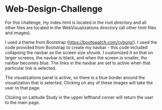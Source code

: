 # Web-Design-Challenge

For this challenge, my index.html is located in the root directory and all other files are located in the WebVisualizations directory (all other html files and images).

I used a theme from Bootstrap (https://bootswatch.com/cyborg/). I used the code provided from Bootstrap to create my navbar - this code included collapsing the navbar as the screen size shrunk. I customized it so that on larger screens, the navbar is black, and when the screen is smaller, the navbar becomes blue. The links in the navbar are set to active when that particular link is selected.

The visualizations panel is active, so there is a blue border around the visualization that is selected. Clicking on any of these images will take the user to that page.

Clicking on Latitude Study in the upper lefthand corner will return the user to the main page.